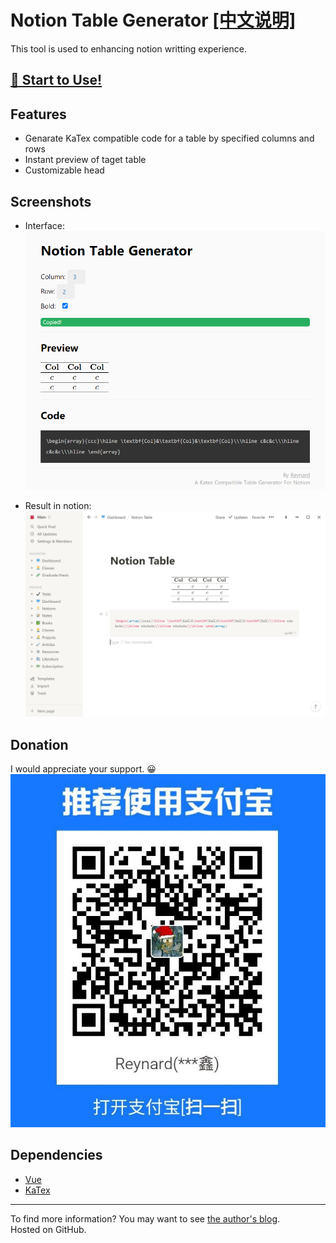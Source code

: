 # Notion Table Generator [[中文说明]](https://github.com/reycn/notion-table/blob/master/README-ZH.MD)
This tool is used to enhancing notion writting experience.  
## [🎈 Start to Use!](https://tab.quoth.win/)  


## Features
- Genarate KaTex compatible code for a table by specified columns and rows
- Instant preview of taget table
- Customizable head

## Screenshots
- Interface:  
![](https://github.com/reycn/notion-table/blob/master/img/preview.png?raw=true)  
  
- Result in notion:  
![](https://github.com/reycn/notion-table/blob/master/img/notion.png?raw=true)  

## Donation
I would appreciate your support. 😀
![](https://github.com/reycn/notion-table/blob/master/img/donation.jpg?raw=true)  

## Dependencies
- [Vue](https://github.com/vuejs/vue)
- [KaTex](https://github.com/KaTeX/KaTeX)

--- 
To find more information? You may want to see [the author's blog](https://quoth.win/).  
Hosted on GitHub.

